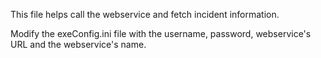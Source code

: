 This file helps call the webservice and fetch incident information.

Modify the exeConfig.ini file with the username, password, webservice's URL and the webservice's name.
